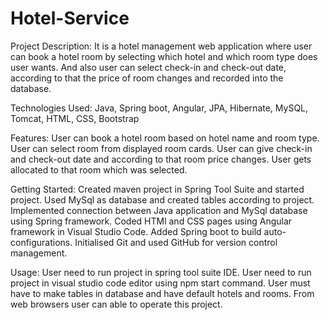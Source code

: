 # Hotel-Service


Project Description: It is a hotel management web application where user can book a hotel room by selecting which hotel and which room type does user wants. And also user can select check-in and check-out date, according to that the price of room changes and recorded into the database.

Technologies Used: Java, Spring boot, Angular, JPA, Hibernate, MySQL, Tomcat, HTML, CSS, Bootstrap

Features: User can book a hotel room based on hotel name and room type. User can select room from displayed room cards. User can give check-in and check-out date and according to that room price changes. User gets allocated to that room which was selected.

Getting Started: Created maven project in Spring Tool Suite and started project. Used MySql as database and created tables according to project. Implemented connection between Java application and MySql database using Spring framework. Coded HTMl and CSS pages using Angular framework in Visual Studio Code. Added Spring boot to build auto-configurations. Initialised Git and used GitHub for version control management.

Usage: User need to run project in spring tool suite IDE. User need to run project in visual studio code editor using npm start command. User must have to make tables in database and have default hotels and rooms. From web browsers user can able to operate this project.
